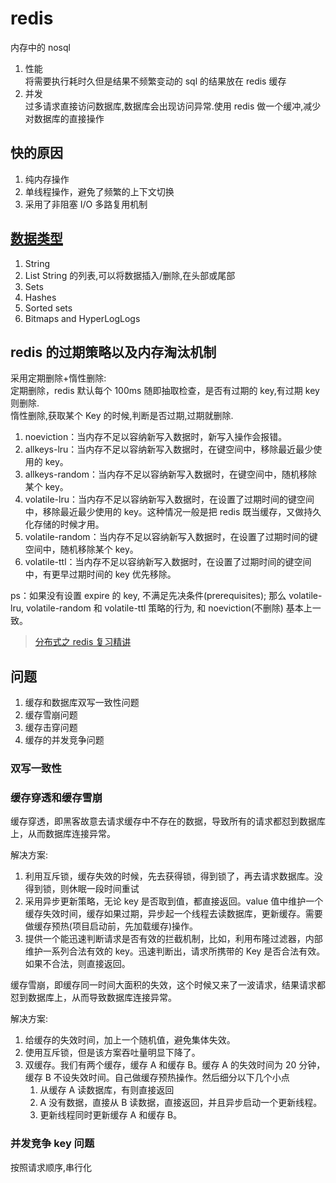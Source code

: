 # redis

内存中的 nosql

1. 性能  
   将需要执行耗时久但是结果不频繁变动的 sql 的结果放在 redis 缓存
2. 并发  
   过多请求直接访问数据库,数据库会出现访问异常.使用 redis 做一个缓冲,减少对数据库的直接操作

## 快的原因

1. 纯内存操作
2. 单线程操作，避免了频繁的上下文切换
3. 采用了非阻塞 I/O 多路复用机制

## [数据类型](https://redis.io/topics/data-types)

1. String
2. List String 的列表,可以将数据插入/删除,在头部或尾部
3. Sets
4. Hashes
5. Sorted sets
6. Bitmaps and HyperLogLogs

## redis 的过期策略以及内存淘汰机制

采用定期删除+惰性删除:  
定期删除，redis 默认每个 100ms 随即抽取检查，是否有过期的 key,有过期 key 则删除.  
惰性删除,获取某个 Key 的时候,判断是否过期,过期就删除.

1. noeviction：当内存不足以容纳新写入数据时，新写入操作会报错。
2. allkeys-lru：当内存不足以容纳新写入数据时，在键空间中，移除最近最少使用的 key。
3. allkeys-random：当内存不足以容纳新写入数据时，在键空间中，随机移除某个 key。
4. volatile-lru：当内存不足以容纳新写入数据时，在设置了过期时间的键空间中，移除最近最少使用的 key。这种情况一般是把 redis 既当缓存，又做持久化存储的时候才用。
5. volatile-random：当内存不足以容纳新写入数据时，在设置了过期时间的键空间中，随机移除某个 key。
6. volatile-ttl：当内存不足以容纳新写入数据时，在设置了过期时间的键空间中，有更早过期时间的 key 优先移除。

ps：如果没有设置 expire 的 key, 不满足先决条件(prerequisites); 那么 volatile-lru, volatile-random 和 volatile-ttl 策略的行为, 和 noeviction(不删除) 基本上一致。

> [分布式之 redis 复习精讲](https://www.cnblogs.com/rjzheng/p/9096228.html)

## 问题

1. 缓存和数据库双写一致性问题
2. 缓存雪崩问题
3. 缓存击穿问题
4. 缓存的并发竞争问题

### 双写一致性

### 缓存穿透和缓存雪崩

缓存穿透，即黑客故意去请求缓存中不存在的数据，导致所有的请求都怼到数据库上，从而数据库连接异常。

解决方案:

1. 利用互斥锁，缓存失效的时候，先去获得锁，得到锁了，再去请求数据库。没得到锁，则休眠一段时间重试
2. 采用异步更新策略，无论 key 是否取到值，都直接返回。value 值中维护一个缓存失效时间，缓存如果过期，异步起一个线程去读数据库，更新缓存。需要做缓存预热(项目启动前，先加载缓存)操作。
3. 提供一个能迅速判断请求是否有效的拦截机制，比如，利用布隆过滤器，内部维护一系列合法有效的 key。迅速判断出，请求所携带的 Key 是否合法有效。如果不合法，则直接返回。

缓存雪崩，即缓存同一时间大面积的失效，这个时候又来了一波请求，结果请求都怼到数据库上，从而导致数据库连接异常。

解决方案:

1. 给缓存的失效时间，加上一个随机值，避免集体失效。
2. 使用互斥锁，但是该方案吞吐量明显下降了。
3. 双缓存。我们有两个缓存，缓存 A 和缓存 B。缓存 A 的失效时间为 20 分钟，缓存 B 不设失效时间。自己做缓存预热操作。然后细分以下几个小点
   1. 从缓存 A 读数据库，有则直接返回
   2. A 没有数据，直接从 B 读数据，直接返回，并且异步启动一个更新线程。
   3. 更新线程同时更新缓存 A 和缓存 B。

### 并发竞争 key 问题

按照请求顺序,串行化

